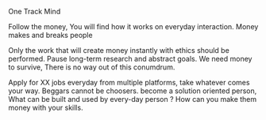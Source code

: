 One Track Mind

Follow the money, You will find how it works on everyday interaction.
Money makes and breaks people

Only the work that will create money instantly with ethics should be performed.
Pause long-term research and abstract goals. We need money to survive,
There is no way out of this conumdrum.

Apply for XX jobs everyday from multiple platforms, take whatever comes your way.
Beggars cannot be choosers. become a solution oriented person,
What can be built and used by every-day person ?
How can you make them money with your skills.